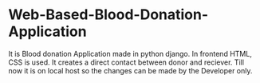 # Web-Based-Blood-Donation-Application
It is Blood donation Application made in python django. In frontend HTML, CSS is used. It creates a direct contact between donor and reciever. Till now it is on local host so the changes can be made by the Developer only.
